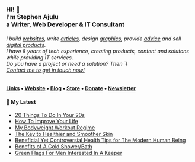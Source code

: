   <!-- Hi there! Feel free to make this your own but don't use my data. Attributions are welcomed --> 
<h3>Hi! 👋<br>I'm Stephen Ajulu<br>a Writer, Web Developer & IT Consultant</h3>
<h6>I build <a href="https://stephenajulu.com/portfolio">websites</a>, write <a href="https://stephenajulu.com/blog">articles</a>, design <a href="https://stephenajulu.com/portfolio">graphics</a>, provide <a href="https://stephenajulu.com/book-a-consultation">advice</a> and sell <a href="https://stephenajulu.com/store">digital products</a>.<br>I have 8 years of tech experience, creating products, content and solutons while providing IT services.<br>Do you have a project or need a solution? Then ↴<br><a href="https://stephenajulu.com/contact">Contact me to get in touch now!</a></h6>

<h4> <a href="https://stephenajulu.com/links">Links</a> • <a href="https://stephenajulu.com">Website</a> • <a href="https://stephenajulu.com/blog">Blog</a> • <a href="https://stephenajulu.com/store">Store</a> • <a href="https://www.paypal.com/donate/?hosted_button_id=SLNMRAJ59LRC8">Donate</a> • <a href="https://stephenajulu.substack.com">Newsletter</a></h4>

<h4>📕 My Latest</h4>

<!-- BLOG-POST-LIST:START -->
- [20 Things To Do In Your 20s](https://stephenajulu.com/blog/20-things-to-do-in-your-20s/)
- [How To Improve Your Life](https://stephenajulu.com/blog/how-to-improve-your-life/)
- [My Bodyweight Workout Regime](https://stephenajulu.com/blog/my-bodyweight-workout-regime/)
- [The Key to Healthier and Smoother Skin](https://stephenajulu.com/blog/the-key-to-healthier-and-smoother-skin/)
- [Beneficial Yet Controversial Health Tips for The Modern Human Being](https://stephenajulu.com/blog/beneficial-yet-controversial-health-tips-for-the-modern-human-being/)
- [Benefits of A Cold Shower/Bath](https://stephenajulu.com/blog/benefits-of-a-cold-shower-bath/)
- [Green Flags For Men Interested In A Keeper](https://stephenajulu.com/blog/female-green-flags-for-men-interested-in-a-keeper/)
<!-- BLOG-POST-LIST:END -->

